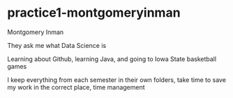# practice1-montgomeryinman
Montgomery Inman

They ask me what Data Science is

Learning about Github, learning Java, and going to Iowa State basketball games

I keep everything from each semester in their own folders, take time to save my work in the correct place, time management
